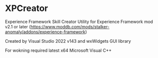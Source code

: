 # XPCreator

Experience Framework Skill Creator Utility for Experience Framework mod v2.1 or later (https://www.moddb.com/mods/stalker-anomaly/addons/experience-framework)

Created by Visual Studio 2022 v143 and wxWidgets GUI library

For wokning required latest x64 Microsoft Visual C++
